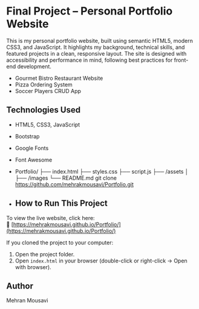 # Final Project – Personal Portfolio Website
This is my personal portfolio website, built using semantic HTML5, modern CSS3, and JavaScript. It highlights my background, technical skills, and featured projects in a clean, responsive layout. The site is designed with accessibility and performance in mind, following best practices for front-end development.

- Gourmet Bistro Restaurant Website
- Pizza Ordering System
- Soccer Players CRUD App

## Technologies Used
- HTML5, CSS3, JavaScript
- Bootstrap
- Google Fonts
- Font Awesome

- Portfolio/
├── index.html
├── styles.css
├── script.js
├── /assets
│   ├── /images
└── README.md
git clone https://github.com/mehrakmousavi/Portfolio.git

- ## How to Run This Project

To view the live website, click here:  
🔗 [https://mehrakmousavi.github.io/Portfolio/](https://mehrakmousavi.github.io/Portfolio/)

If you cloned the project to your computer:
1. Open the project folder.
2. Open `index.html` in your browser (double-click or right-click → Open with browser).

## Author
Mehran Mousavi
